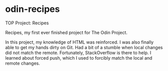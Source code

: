 # odin-recipes
TOP Project: Recipes

Recipes, my first ever finished project for The Odin Project. 

In this project, my knowledge of HTML was reinforced. 
I was also finally able to get my hands dirty on Git. Had a bit of a stumble when local changes did not
match the remote. Fortunately, StackOverflow is there to help. I learned about forced push, which I
used to forcibly match the local and remote changes.